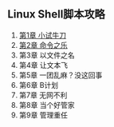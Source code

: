 ## Linux Shell脚本攻略

1. [第1章 小试牛刀](./1.md)
1. [第2章 命令之乐](./2.md)
1. 第3章 以文件之名
1. 第4章 让文本飞
1. 第5章 一团乱麻？没这回事
1. 第6章 B计划
1. 第7章 无网不利
1. 第8章 当个好管家
1. 第9章 管理重任